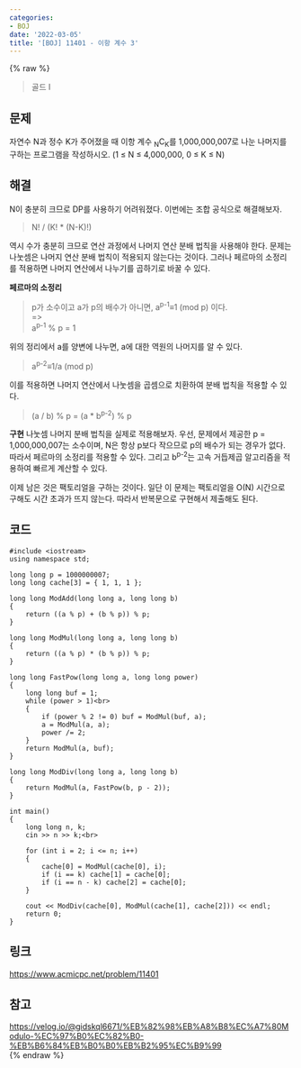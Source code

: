 ```yaml
---
categories:
- BOJ
date: '2022-03-05'
title: '[BOJ] 11401 - 이항 계수 3'
---
```


{% raw %}
>골드 I

## 문제
자연수 N과 정수 K가 주어졌을 때 이항 계수  <sub>N</sub>C<sub>K</sub>를 1,000,000,007로 나눈 나머지를 구하는 프로그램을 작성하시오. (1 ≤  N  ≤ 4,000,000, 0 ≤  K  ≤  N)

##  해결
N이 충분히 크므로 DP를 사용하기 어려워졌다. 이번에는 조합 공식으로 해결해보자.
> N! / (K! * (N-K)!)<br>

역시 수가 충분히 크므로 연산 과정에서 나머지 연산 분배 법칙을 사용해야 한다. 문제는 나눗셈은 나머지 연산 분배 법칙이 적용되지 않는다는 것이다. 그러나 페르마의 소정리를 적용하면 나머지 연산에서 나누기를 곱하기로 바꿀 수 있다.

**페르마의 소정리**
> p가 소수이고 a가 p의 배수가 아니면, a<sup>p-1</sup>≡1 (mod  p) 이다.<br>
> =><br>
> a<sup>p-1</sup> % p = 1<br>

위의 정리에서 a를 양변에 나누면, a에 대한 역원의 나머지를 알 수 있다.
> a<sup>p-2</sup>≡1/a (mod  p)<br>

이를 적용하면 나머지 연산에서 나눗셈을 곱셈으로 치환하여 분배 법칙을 적용할 수 있다.
> (a / b) % p = (a * b<sup>p-2</sup>) % p<br>

**구현**
나눗셈 나머지 분배 법칙을 실제로 적용해보자. 우선, 문제에서 제공한 p = 1,000,000,007는 소수이며, N은 항상 p보다 작으므로 p의 배수가 되는 경우가 없다. 따라서 페르마의 소정리를 적용할 수 있다. 그리고 b<sup>p-2</sup>는 고속 거듭제곱 알고리즘을 적용하여 빠르게 계산할 수 있다.

이제 남은 것은 팩토리얼을 구하는 것이다. 일단 이 문제는 팩토리얼을 O(N) 시간으로 구해도 시간 초과가 뜨지 않는다. 따라서 반복문으로 구현해서 제출해도 된다.

## 코드
```
#include <iostream>
using namespace std;

long long p = 1000000007;
long long cache[3] = { 1, 1, 1 };

long long ModAdd(long long a, long long b)
{
	return ((a % p) + (b % p)) % p;
}

long long ModMul(long long a, long long b)
{
	return ((a % p) * (b % p)) % p;
}

long long FastPow(long long a, long long power)
{
	long long buf = 1;
	while (power > 1)<br>
	{
		if (power % 2 != 0) buf = ModMul(buf, a);
		a = ModMul(a, a);
		power /= 2;
	}
	return ModMul(a, buf);
}

long long ModDiv(long long a, long long b)
{
	return ModMul(a, FastPow(b, p - 2));
}

int main()
{
	long long n, k;
	cin >> n >> k;<br>

	for (int i = 2; i <= n; i++)
	{
		cache[0] = ModMul(cache[0], i);
		if (i == k) cache[1] = cache[0];
		if (i == n - k) cache[2] = cache[0];
	}

	cout << ModDiv(cache[0], ModMul(cache[1], cache[2])) << endl;
	return 0;
}
```

## 링크
https://www.acmicpc.net/problem/11401<br>

## 참고
https://velog.io/@gidskql6671/%EB%82%98%EB%A8%B8%EC%A7%80Modulo-%EC%97%B0%EC%82%B0-%EB%B6%84%EB%B0%B0%EB%B2%95%EC%B9%99<br>
{% endraw %}
